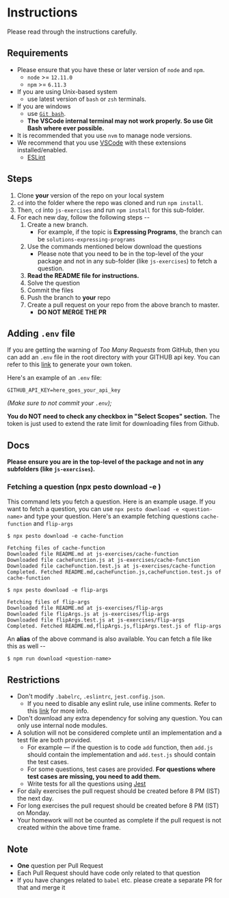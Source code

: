 # Instructions


Please read through the instructions carefully.

## Requirements
- Please ensure that you have these or later version of `node` and `npm`.
    - `node` >= `12.11.0`
    - `npm` >= `6.11.3`
- If you are using Unix-based system
    - use latest version of `bash` or `zsh` terminals.
- If you are windows
    - use [`Git bash`](https://gitforwindows.org/). 
    - **The VSCode internal terminal may not work properly. So use Git Bash where ever possible.**
- It is recommended that you use `nvm` to manage node versions.
- We recommend that you use [VSCode](https://code.visualstudio.com/) with these extensions installed/enabled.
    - [ESLint](https://marketplace.visualstudio.com/items?itemName=dbaeumer.vscode-eslint)

## Steps

1. Clone **your** version of the repo on your local system
2. `cd` into the folder where the repo was cloned and run `npm install`.
3. Then, `cd` into `js-exercises` and run `npm install` for this sub-folder.
4. For each new day, follow the following steps --
    1. Create a new branch.
        - For example, if the topic is **Expressing Programs**, the branch can be `solutions-expressing-programs`
    2. Use the commands mentioned below download the questions
        - Please note that you need to be in the top-level of the your package and not in any sub-folder (like `js-exercises`) to fetch a question.
    3. **Read the README file for instructions.**
    4. Solve the question
    5. Commit the files
    6. Push the branch to **your** repo
    7. Create a pull request on your repo from the above branch to master.
        - **DO NOT MERGE THE PR**


## Adding `.env` file
If you are getting the warning of _Too Many Requests_ from GitHub, then
you can add an `.env` file in the root directory with your GITHUB api key.
You can refer to this [link](https://help.github.com/en/github/authenticating-to-github/creating-a-personal-access-token-for-the-command-line) to generate your own token. 

Here's an example of an `.env` file:
```
GITHUB_API_KEY=here_goes_your_api_key
```
_(Make sure to not commit your `.env`);_

**You do NOT need to check any checkbox in "Select Scopes" section.** The token is just used to extend the rate limit for downloading files from Github.

## Docs

**Please ensure you are in the top-level of the package and not in any subfolders (like `js-exercises`).**

### Fetching a question (npx pesto download -e <question-name>)
This command lets you fetch a question. Here is an example usage. If you want to fetch a question, you can use `npx pesto download -e <question-name>` and type your question. Here's an example fetching questions `cache-function` and `flip-args`

```shell
$ npx pesto download -e cache-function

Fetching files of cache-function
Downloaded file README.md at js-exercises/cache-function
Downloaded file cacheFunction.js at js-exercises/cache-function
Downloaded file cacheFunction.test.js at js-exercises/cache-function
Completed. Fetched README.md,cacheFunction.js,cacheFunction.test.js of cache-function

$ npx pesto download -e flip-args

Fetching files of flip-args
Downloaded file README.md at js-exercises/flip-args
Downloaded file flipArgs.js at js-exercises/flip-args
Downloaded file flipArgs.test.js at js-exercises/flip-args
Completed. Fetched README.md,flipArgs.js,flipArgs.test.js of flip-args
```

An **alias** of the above command is also available. You can fetch a file like this as well --
```shell
$ npm run download <question-name>
```

## Restrictions
- Don't modify `.babelrc`, `.eslintrc`, `jest.config.json`.
    - If you need to disable any eslint rule, use inline comments. Refer to this [link](https://eslint.org/docs/2.13.1/user-guide/configuring#disabling-rules-with-inline-comments) for more info.
- Don't download any extra dependency for solving any question. You can only use internal node modules.
- A solution will not be considered complete until an implementation and a test file are both provided.
    - For example — if the question is to code `add` function, then `add.js` should contain the implementation and `add.test.js` should contain the test cases.
    - For some questions, test cases are provided. **For questions where test cases are missing, you need to add them.**
    - Write tests for all the questions using [Jest](https://jestjs.io/)
- For daily exercises the pull request should be created before 8 PM (IST) the next day.
- For long exercises the pull request should be created before 8 PM (IST) on Monday.
- Your homework will not be counted as complete if the pull request is not created within the above time frame.

## Note

- **One** question per Pull Request
- Each Pull Request should have code only related to that question
- If you have changes related to `babel` etc. please create a separate PR for that and merge it
